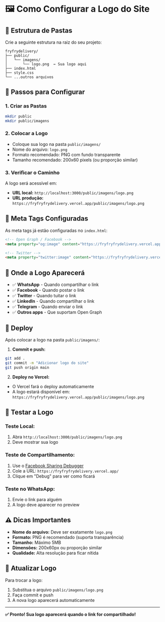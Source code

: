 # 🖼️ Como Configurar a Logo do Site

## 📁 Estrutura de Pastas

Crie a seguinte estrutura na raiz do seu projeto:

```
fryfrydelivery/
├── public/
│   └── imagens/
│       └── logo.png  ← Sua logo aqui
├── index.html
├── style.css
└── ...outros arquivos
```

## 🎯 Passos para Configurar

### 1. Criar as Pastas
```bash
mkdir public
mkdir public/imagens
```

### 2. Colocar a Logo
- Coloque sua logo na pasta `public/imagens/`
- Nome do arquivo: `logo.png`
- Formato recomendado: PNG com fundo transparente
- Tamanho recomendado: 200x60 pixels (ou proporção similar)

### 3. Verificar o Caminho
A logo será acessível em:
- **URL local:** `http://localhost:3000/public/imagens/logo.png`
- **URL produção:** `https://fryfryfrydelivery.vercel.app/public/imagens/logo.png`

## 🔧 Meta Tags Configuradas

As meta tags já estão configuradas no `index.html`:

```html
<!-- Open Graph / Facebook -->
<meta property="og:image" content="https://fryfryfrydelivery.vercel.app/public/imagens/logo.png">

<!-- Twitter -->
<meta property="twitter:image" content="https://fryfryfrydelivery.vercel.app/public/imagens/logo.png">
```

## 📱 Onde a Logo Aparecerá

- ✅ **WhatsApp** - Quando compartilhar o link
- ✅ **Facebook** - Quando postar o link
- ✅ **Twitter** - Quando tuitar o link
- ✅ **LinkedIn** - Quando compartilhar o link
- ✅ **Telegram** - Quando enviar o link
- ✅ **Outros apps** - Que suportam Open Graph

## 🚀 Deploy

Após colocar a logo na pasta `public/imagens/`:

1. **Commit e push:**
```bash
git add .
git commit -m "Adicionar logo do site"
git push origin main
```

2. **Deploy no Vercel:**
- O Vercel fará o deploy automaticamente
- A logo estará disponível em: `https://fryfryfrydelivery.vercel.app/public/imagens/logo.png`

## 🧪 Testar a Logo

### Teste Local:
1. Abra `http://localhost:3000/public/imagens/logo.png`
2. Deve mostrar sua logo

### Teste de Compartilhamento:
1. Use o [Facebook Sharing Debugger](https://developers.facebook.com/tools/debug/)
2. Cole a URL: `https://fryfryfrydelivery.vercel.app/`
3. Clique em "Debug" para ver como ficará

### Teste no WhatsApp:
1. Envie o link para alguém
2. A logo deve aparecer no preview

## ⚠️ Dicas Importantes

- **Nome do arquivo:** Deve ser exatamente `logo.png`
- **Formato:** PNG é recomendado (suporta transparência)
- **Tamanho:** Máximo 5MB
- **Dimensões:** 200x60px ou proporção similar
- **Qualidade:** Alta resolução para ficar nítida

## 🔄 Atualizar Logo

Para trocar a logo:
1. Substitua o arquivo `public/imagens/logo.png`
2. Faça commit e push
3. A nova logo aparecerá automaticamente

---

**✅ Pronto! Sua logo aparecerá quando o link for compartilhado!**
